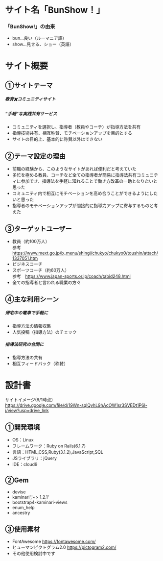 # サイト名「BunShow！」
### 「BunShow!」の由来
- bun…良い（ルーマニア語）
- show…見せる、ショー（英語）

# サイト概要
## ①サイトテーマ
##### 教育✖️コミュニティサイト
##### "手軽"な実践共有サービス
- コミュニティを選択し、指導者（教員やコーチ）が指導方法を共有
- 指導技術共有、相互称賛、モチベーションアップを目的とする
- サイトの目的上、基本的に称賛以外はできない

## ②テーマ設定の理由
- 前職の経験から、このようなサイトがあれば便利だと考えていた
- 多忙を極める教員、コーチなど全ての指導者が簡易に指導法共有コミュニティに参加でき、指導法を手軽に知れることで働き方改革の一助となりたいと思った
- コミュニティ内で相互にモチベーションを高め合うことができるようにしたいと思った
- 指導者のモチベーションアップが間接的に指導力アップに寄与するものと考えた

## ③ターゲットユーザー
- 教員（約100万人）　<br>参考　https://www.mext.go.jp/b_menu/shingi/chukyo/chukyo0/toushin/attach/1337051.htm
- ビジネスコーチ
- スポーツコーチ（約60万人）　<br>参考　https://www.japan-sports.or.jp/coach/tabid248.html
- 全ての指導者と言われる職業の方々

## ④主な利用シーン
##### 帰宅中の電車で手軽に
- 指導方法の情報収集
- 人気投稿（指導方法）のチェック
##### 指導法研究の合間に
- 指導方法の共有
- 相互フィードバック（称賛）

# 設計書
サイトイメージ(6/1時点） <br>https://drive.google.com/file/d/19Wn-sqlQyhL9hAcOW1sr3SVEDt1P6l-j/view?usp=drive_link

## ①開発環境
- OS：Linux
- フレームワーク：Ruby on Rails(6.1.7)
- 言語：HTML,CSS,Ruby(3.1.2),JavaScript,SQL
- JSライブラリ：jQuery
- IDE：cloud9

## ②Gem
- devise
- kaminari','~> 1.2.1'
- bootstrap4-kaminari-views
- enum_help
- ancestry

## ③使用素材
- FontAwesome https://fontawesome.com/
- ヒューマンピクトグラム2.0 https://pictogram2.com/
- その他使用検討中です

